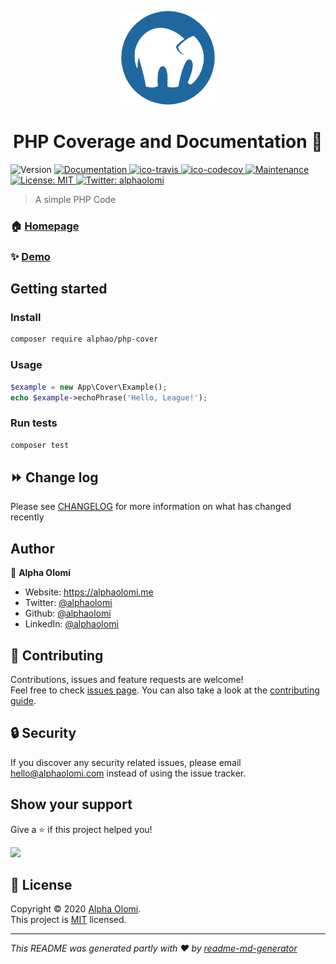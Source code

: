 <p align="center"><img src="./docs/logo.png" height="150" alt="logo"/></>
<h1 align="center">PHP Coverage and Documentation 👋</h1>
<p>
  <img alt="Version" src="https://img.shields.io/badge/version-1.0.0-blue.svg?cacheSeconds=2592000" />
  <a href="https://github.com/alphaolomi/php-cover#readme" target="_blank">
    <img alt="Documentation" src="https://img.shields.io/badge/documentation-yes-brightgreen.svg" />
  </a>

<a href="https://travis-ci.org/alphaolomi/php-cover">
<img alt ="ico-travis" src="https://img.shields.io/travis/com/alphaolomi/php-cover?logo=travis&style=flat-square" >
</a>
<a href="https://scrutinizer-ci.com/g/alphaolomi/php-cover/code-structure">
<img alt ="ico-codecov" src="https://img.shields.io/codecov/c/github/alphaolomi/php-cover?logo=codecov&style=flat-square" >
</a>

  <a href="https://github.com/alphaolomi/php-cover/graphs/commit-activity" target="_blank">
    <img alt="Maintenance" src="https://img.shields.io/badge/Maintained%3F-yes-green.svg" />
  </a>
  <a href="https://github.com/alphaolomi/php-cover/blob/master/LICENSE" target="_blank">
    <img alt="License: MIT" src="https://img.shields.io/github/license/alphaolomi/php-cover" />
  </a>
  <a href="https://twitter.com/alphaolomi" target="_blank">
    <img alt="Twitter: alphaolomi" src="https://img.shields.io/twitter/follow/alphaolomi.svg?style=social" />
  </a>
</p>

> A simple PHP Code

### 🏠 [Homepage](https://github.com/alphaolomi/php-cover#readme)

### ✨ [Demo](https://github.com/alphaolomi/php-cover)

## Getting started

### Install

```sh
composer require alphao/php-cover
```

### Usage

```php
$example = new App\Cover\Example();
echo $example->echoPhrase('Hello, League!');
```

### Run tests

```sh
composer test
```

## ⏩ Change log

Please see [CHANGELOG](CHANGELOG.md) for more information on what has changed recently

## Author

👤 **Alpha Olomi**

-   Website: https://alphaolomi.me
-   Twitter: [@alphaolomi](https://twitter.com/alphaolomi)
-   Github: [@alphaolomi](https://github.com/alphaolomi)
-   LinkedIn: [@alphaolomi](https://linkedin.com/in/alphaolomi)

## 🤝 Contributing

Contributions, issues and feature requests are welcome!<br />Feel free to check [issues page](https://github.com/alphaolomi/php-cover/issues). You can also take a look at the [contributing guide](https://github.com/alphaolomi/php-cover/blob/master/CONTRIBUTING.md).

## 🔒 Security

If you discover any security related issues, please email hello@alphaolomi.com instead of using the issue tracker.

## Show your support

Give a ⭐️ if this project helped you!

<a href="https://www.patreon.com/alphaolomi">
  <img src="https://c5.patreon.com/external/logo/become_a_patron_button@2x.png" width="160">
</a>

## 📝 License

Copyright &copy; 2020 [Alpha Olomi](https://github.com/alphaolomi).<br />
This project is [MIT](https://github.com/alphaolomi/php-cover/blob/master/LICENSE) licensed.

---

_This README was generated partly with ❤️ by [readme-md-generator](https://github.com/kefranabg/readme-md-generator)_
